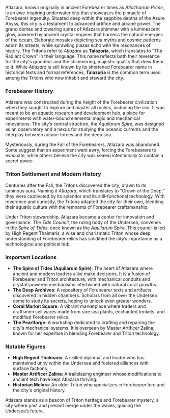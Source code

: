 Atlazara, known originally in ancient Forebearer times as *Atlazharian Prime*, is an awe-inspiring underwater city that showcases the pinnacle of Forebearer ingenuity. Situated deep within the sapphire depths of the Azure Abyss, this city is a testament to advanced artifice and arcane power. The grand domes and towering spires of Atlazara shimmer with a luminescent glow, powered by ancient crystal engines that harness the natural energies of the ocean. Elaborate mosaics depicting sea myths and cosmic patterns adorn its streets, while sprawling plazas echo with the resonances of history. 
The Tritons refer to *Atlazara* as **Talazoria**, which translates to "The Radiant Crown" in their language. This name reflects both their reverence for the city's grandeur and the shimmering, majestic quality that drew them to it. While *Atlazara* is still known by its shortened Forebearer name in historical texts and formal references, **Talazoria** is the common term used among the Tritons who now inhabit and steward the city.

### Forebearer History
Atlazara was constructed during the height of the Forebearer civilization when they sought to explore and master all realms, including the sea. It was meant to be an aquatic research and development hub, a place for experiments with water-bound elemental magic and mechanical innovations. The city’s central structure, the *Aquilarum Spire*, was designed as an observatory and a nexus for studying the oceanic currents and the interplay between arcane forces and the deep sea.

Mysteriously, during the Fall of the Forebearers, Atlazara was abandoned. Some suggest that an experiment went awry, forcing the Forebearers to evacuate, while others believe the city was sealed intentionally to contain a secret power.

### Triton Settlement and Modern History
Centuries after the Fall, the Tritons discovered the city, drawn to its luminous aura. Naming it *Atlazara*, which translates to "Crown of the Deep," they were captivated by its splendor and its still-functional technology. With reverence and curiosity, the Tritons adapted the city for their own, blending their aquatic culture with the remnants of Forebearer craftsmanship.

Under Triton stewardship, Atlazara became a center for innovation and governance. The *Tide Council*, the ruling body of the Undersea, convenes in the *Spire of Tides*, once known as the *Aquilarum Spire*. This council is led by High Regent Thalmaris, a wise and charismatic Triton whose deep understanding of Forebearer relics has solidified the city’s importance as a technological and political hub.

### Important Locations
- **The Spire of Tides (Aquilarum Spire)**: The heart of Atlazara where ancient and modern leaders alike make decisions. It is a fusion of Forebearer and Triton architecture, with mechanical conduits and crystal-powered mechanisms intertwined with natural coral growths.
- **The Deep Archives**: A repository of Forebearer texts and artifacts discovered in hidden chambers. Scholars from all over the Undersea come to study its secrets, hoping to unlock even greater wonders.
- **Coral Market Square**: A vibrant marketplace where traders and craftsmen sell wares made from rare sea plants, enchanted trinkets, and modified Forebearer relics.
- **The Pearlforge**: A workshop dedicated to crafting and repairing the city's mechanical systems. It is overseen by Master Artificer Zalina, known for her expertise in blending Forebearer and Triton technology.
  
### Notable Figures
- **High Regent Thalmaris**: A skilled diplomat and leader who has maintained unity within the Undersea and fostered alliances with surface factions.
- **Master Artificer Zalina**: A trailblazing engineer whose modifications to ancient tech have kept Atlazara thriving.
- **Historian Melora**: An elder Triton who specializes in Forebearer lore and the city's original history.

Atlazara stands as a beacon of Triton heritage and Forebearer mystery, a city where past and present merge under the waves, guiding the Undersea’s future.